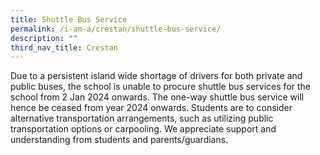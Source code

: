 ```yaml
---
title: Shuttle Bus Service
permalink: /i-am-a/crestan/shuttle-bus-service/
description: ""
third_nav_title: Crestan
---
```

Due to a persistent island wide shortage of drivers for both private and public buses, the school is unable to procure shuttle bus services for the school from 2 Jan 2024 onwards.  The one-way shuttle bus service will hence be ceased from year 2024 onwards. Students are to consider alternative transportation arrangements, such as utilizing public transportation options or carpooling. We appreciate support and understanding from students and parents/guardians.